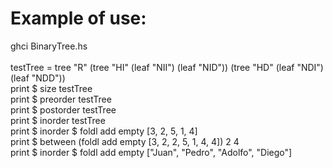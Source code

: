 # Example of use:

ghci BinaryTree.hs  <br /><br />
   testTree = tree "R" (tree "HI" (leaf "NII") (leaf "NID")) (tree "HD" (leaf "NDI") (leaf "NDD"))  
   print $ size testTree  
   print $ preorder testTree  
   print $ postorder testTree  
   print $ inorder testTree  
   print $ inorder $ foldl add empty [3, 2, 5, 1, 4]  
   print $ between (foldl add empty [3, 2, 2, 5, 1, 4, 4]) 2 4  
   print $ inorder $ foldl add empty ["Juan", "Pedro", "Adolfo", "Diego"]  
